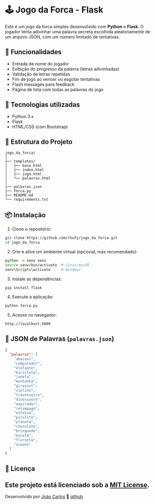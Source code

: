 # 🕹️ Jogo da Forca - Flask

Este é um jogo da forca simples desenvolvido com **Python** e **Flask**. O jogador tenta adivinhar uma palavra secreta escolhida aleatoriamente de um arquivo JSON, com um número limitado de tentativas.

## 🚀 Funcionalidades

- Entrada de nome do jogador
- Exibição do progresso da palavra (letras adivinhadas)
- Validação de letras repetidas
- Fim de jogo ao vencer ou esgotar tentativas
- Flash messages para feedback
- Página de lista com todas as palavras do jogo

## 🧰 Tecnologias utilizadas

- Python 3.x
- Flask
- HTML/CSS (com Bootstrap)

## 📁 Estrutura do Projeto

```
jogo_da_forca/
│
├── templates/
│   ├── base.html
│   ├── index.html
│   ├── jogo.html
│   └── palavras.html
│
├── palavras.json
├── forca.py
├── README.md
└── requirements.txt
```

## 📦 Instalação

1. Clone o repositório:

```bash
git clone https://github.com/rhufy/jogo_da_forca.git
cd jogo_da_forca
```

2. Crie e ative um ambiente virtual (opcional, mas recomendado):

```bash
python -m venv venv
source venv/bin/activate  # Linux/macOS
venv\Scripts\activate     # Windows
```

3. Instale as dependências:

```bash
pip install flask
```

4. Execute a aplicação:

```bash
python forca.py
```

5. Acesse no navegador:

```
http://localhost:5000
```

## 📝 JSON de Palavras (`palavras.json`)

```json
{
  "palavras": [
    "abacaxi",
    "computador",
    "elefante",
    "bicicleta",
    "janela",
    "montanha",
    "girassol",
    "violino",
    "travesseiro",
    "dinossauro",
    "aspirador",
    "relampago",
    "estatua",
    "pirulito",
    "planeta",
    "chocolate",
    "brinquedo",
    "escola",
    "floresta",
    "oceano"
  ]
}
```



## 📄 Licença

Este projeto está licenciado sob a [MIT License](LICENSE).
---

Desenvolvido por [João Carlos](https://www.linkedin.com/in/dev-joao-carlos/) 🚀
[github](https://github.com/rhufy)